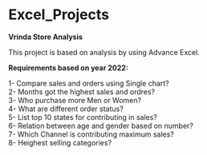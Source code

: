 # Excel_Projects
**Vrinda Store Analysis**

This project is based on analysis by using Advance Excel.

**Requirements based on year 2022:**

1- Compare sales and orders using Single chart?<br>
2- Months got the highest sales and ordres?<br>
3- Who purchase more Men or Women?<br>
4- What are different order status?<br>
5- List top 10 states for contributing in sales?<br>
6- Relation between age and gender based on number?<br>
7- Which Channel is contributing maximum sales?<br>
8- Heighest selling categories?<br>

